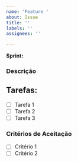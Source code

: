 ```yaml
---
name: 'Feature '
about: Issue
title: ''
labels: ''
assignees: ''

---
```


**Sprint:** 

### Descrição
<!-- Descrição geral da funcionalidade -->

## Tarefas:
<!-- Definir as tarefas necessárias para a implementação da feature -->
- [ ] Tarefa 1
- [ ] Tarefa 2
- [ ] Tarefa 3

### Critérios de Aceitação
<!-- Definir condições obrigatórias para aceitar a feature -->
- [ ] Critério 1
- [ ] Critério 2
